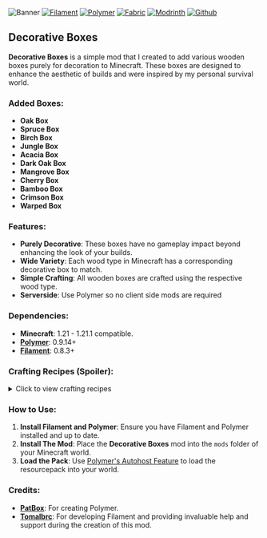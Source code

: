 ![Banner](https://cdn.modrinth.com/data/cached_images/d0d8d27986e0b2bfcf4231028fbd26adf786a04f.jpeg)
[![Filament](https://cdn.modrinth.com/data/cached_images/36c39e31545c2667e224c7cd9a6a53ed8436b608.png)](https://modrinth.com/mod/filament)
[![Polymer](https://imgur.com/Tosv37t.png)]([https://modrinth.com/mod/polymer](https://modrinth.com/mod/polymer))
[![Fabric](https://cdn.modrinth.com/data/cached_images/b5f2bbe24d378d863f70c8b4bf7bf9c0ef2b56f7.png)](https://fabricmc.net/)
[![Modrinth](https://cdn.modrinth.com/data/cached_images/50f2eaa6263492cc65f49ef84a31e7d9fb51179c.png)](https://modrinth.com/mod/decorative-boxes)
[![Github](https://cdn.modrinth.com/data/cached_images/41dfe80a399c0c8466f8cecc9f35048de5066e11.png)](https://github.com/serverside-swzo/DecorativeBoxes)

## Decorative Boxes
**Decorative Boxes** is a simple mod that I created to add various wooden boxes purely for decoration to Minecraft. These boxes are designed to enhance the aesthetic of builds and were inspired by my personal survival world.

### Added Boxes:
- **Oak Box**
- **Spruce Box**
- **Birch Box**
- **Jungle Box**
- **Acacia Box**
- **Dark Oak Box**
- **Mangrove Box**
- **Cherry Box**
- **Bamboo Box**
- **Crimson Box**
- **Warped Box**

### Features:
- **Purely Decorative**: These boxes have no gameplay impact beyond enhancing the look of your builds.
- **Wide Variety**: Each wood type in Minecraft has a corresponding decorative box to match.
- **Simple Crafting**: All wooden boxes are crafted using the respective wood type.
- **Serverside**: Use Polymer so no client side mods are required

### Dependencies:
- **Minecraft**: 1.21 - 1.21.1 compatible.
- **[Polymer](https://modrinth.com/mod/polymer)**: 0.9.14+
- **[Filament](https://modrinth.com/mod/filament)**: 0.8.3+

### Crafting Recipes (Spoiler):
<details>
<summary>Click to view crafting recipes</summary>

- **Oak Box**: 
  
  ![Oak Box](https://cdn.modrinth.com/data/cached_images/e45294500abcb1ee5513234e67157fce35a10a04.png)

-   _Recipes Are Same For All Wood Types Only Difference is the type of slab used in the recipe._
 
</details>

### How to Use:
1. **Install Filament and Polymer**: Ensure you have Filament and Polymer installed and up to date.
2. **Install The Mod**: Place the **Decorative Boxes** mod into the `mods` folder of your Minecraft world.
3. **Load the Pack**: Use [Polymer's Autohost Feature](https://polymer.pb4.eu/latest/user/resource-pack-hosting/) to load the resourcepack into your world.


### Credits:
- **[PatBox](https://modrinth.com/user/Patbox)**: For creating Polymer.
- **[Tomalbrc](https://modrinth.com/user/tomalbrc)**: For developing Filament and providing invaluable help and support during the creation of this mod.
